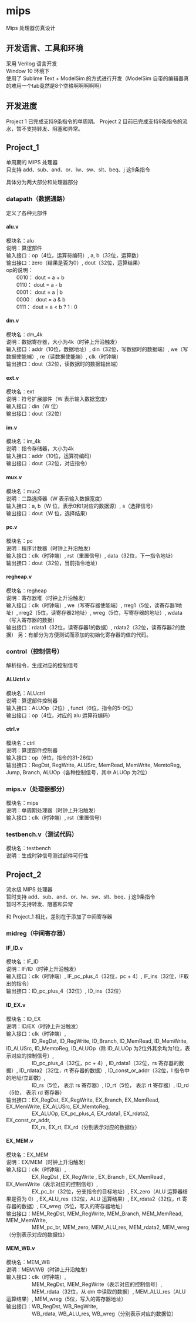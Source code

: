 # mips
Mips 处理器仿真设计

## 开发语言、工具和环境
采用 Verilog 语言开发  
Window 10 环境下  
使用了 Sublime Text + ModelSim 的方式进行开发（ModelSim 自带的编辑器真的难用一个tab竟然是8个空格啊啊啊啊啊）

## 开发进度
Project 1 已完成支持9条指令的单周期。
Project 2 目前已完成支持9条指令的流水，暂不支持转发、阻塞和异常。

## Project_1
单周期的 MIPS 处理器  
只支持 add、sub、and、or、lw、sw、slt、beq、j 这9条指令  

具体分为两大部分和处理器部分
### datapath（数据通路）
定义了各种元部件
#### alu.v
模块名：alu  
说明：算逻部件  
输入接口：op（4位，运算符编码）, a, b（32位，运算数）  
输出接口：zero（结果是否为0）, dout（32位，运算结果）  
op的说明：  
　　0010： dout = a + b  
　　0110： dout = a - b  
　　0001： dout = a | b  
　　0000： dout = a & b  
　　0111： dout = a < b ? 1 : 0

#### dm.v
模块名：dm_4k  
说明：数据寄存器，大小为4k（时钟上升沿触发）  
输入接口：addr（10位，数据地址）, din（32位，写数据时的数据端）, we（写数据使能端）, re（读数据使能端）, clk（时钟端）  
输出接口：dout（32位，读数据时的数据输出端）  

#### ext.v
模块名：ext  
说明：符号扩展部件（W 表示输入数据宽度）  
输入接口：din（W 位）  
输出接口：dout（32位）  

#### im.v
模块名：im_4k  
说明：指令存储器，大小为4k  
输入接口：addr（10位，运算符编码）  
输出接口：dout（32位，对应指令）  

#### mux.v
模块名：mux2  
说明：二路选择器（W 表示输入数据宽度）  
输入接口：a, b（W 位，表示0和1对应的数据源）, s（选择信号）  
输出接口：dout（W 位，选择结果）  

#### pc.v
模块名：pc  
说明：程序计数器（时钟上升沿触发）  
输入接口：clk（时钟端）, rst（重置信号）, data（32位，下一指令地址）  
输出接口：dout（32位，当前指令地址）  

#### regheap.v
模块名：regheap  
说明：寄存器堆（时钟上升沿触发）  
输入接口：clk（时钟端）, we（写寄存器使能端）, rreg1（5位，读寄存器1地址）, rreg2（5位，读寄存器2地址）, wreg（5位，写寄存器的地址）, wdata（写入寄存器的数据）  
输出接口：rdata1（32位，读寄存器1的数据）, rdata2（32位，读寄存器2的数据）
另：有部分为方便测试而添加的初始化寄存器的值的代码。  

### control（控制信号）

解析指令，生成对应的控制信号

#### ALUctrl.v
模块名：ALUctrl  
说明：算逻部件控制器  
输入接口：ALUOp（2位）, funct（6位，指令的5-0位）  
输出接口：op（4位，对应的 alu 运算符编码）

#### ctrl.v
模块名：ctrl  
说明：算逻部件控制器  
输入接口：op（6位，指令的31-26位）  
输出接口：RegDst, RegWrite, ALUSrc, MemRead, MemWrite, MemtoReg, Jump, Branch, ALUOp（各种控制信号，其中 ALUOp 为2位）

### mips.v（处理器部分）
模块名：mips  
说明：单周期处理器（时钟上升沿触发）  
输入接口：clk（时钟端）, rst（重置信号）  

### testbench.v（测试代码）
模块名：testbench  
说明：生成时钟信号测试部件可行性  

## Project_2
流水级 MIPS 处理器  
暂时支持 add、sub、and、or、lw、sw、slt、beq、j 这9条指令  
暂时不支持转发、阻塞和异常  

和 Project_1 相比，差别在于添加了中间寄存器

### midreg（中间寄存器）

#### IF_ID.v
模块名：IF_ID  
说明：IF/ID（时钟上升沿触发）  
输入接口：clk（时钟端）, IF_pc_plus_4（32位，pc + 4）, IF_ins（32位，IF取出的指令）  
输出接口：ID_pc_plus_4（32位）, ID_ins（32位）

#### ID_EX.v
模块名：ID_EX  
说明：ID/EX（时钟上升沿触发）  
输入接口：clk（时钟端）,   
　　　　　ID_RegDst, ID_RegWrite, ID_Branch, ID_MemRead, ID_MemWrite, ID_ALUSrc, ID_MemtoReg, ID_ALUOp（除 ID_ALUOp 为2位外其余均为1位，表示对应的控制信号）,  
　　　　　ID_pc_plus_4（32位，pc + 4）, ID_rdata1（32位，rs 寄存器的数据）, ID_rdata2（32位，rt 寄存器的数据）, ID_const_or_addr（32位，I 指令中的地址/立即数）,   
　　　　　ID_rs（5位， 表示 rs 寄存器）, ID_rt（5位， 表示 rt 寄存器）, ID_rd（5位， 表示 rd 寄存器）  
输出接口：EX_RegDst, EX_RegWrite, EX_Branch, EX_MemRead, EX_MemWrite, EX_ALUSrc, EX_MemtoReg,  
　　　　　EX_ALUOp, EX_pc_plus_4, EX_rdata1, EX_rdata2, EX_const_or_addr,  
　　　　　EX_rs, EX_rt, EX_rd（分别表示对应的数据位）  

#### EX_MEM.v
模块名：EX_MEM  
说明：EX/MEM（时钟上升沿触发）  
输入接口：clk（时钟端）,   
　　　　　EX_RegDst , EX_RegWrite , EX_Branch , EX_MemRead , EX_MemWrite（表示对应的控制信号）,  
　　　　　EX_pc_br（32位，分支指令的目标地址）, EX_zero（ALU 运算器结果是否为 0）, EX_ALU_res（32位，ALU 运算结果）, EX_rdata2（32位，rt 寄存器的数据）, EX_wreg（5位，写入的寄存器地址）    
输出接口：MEM_RegDst, MEM_RegWrite, MEM_Branch, MEM_MemRead, MEM_MemWrite,  
　　　　　MEM_pc_br, MEM_zero, MEM_ALU_res, MEM_rdata2, MEM_wreg（分别表示对应的数据位）  

#### MEM_WB.v
模块名：MEM_WB  
说明：MEM/WB（时钟上升沿触发）  
输入接口：clk（时钟端）,   
　　　　　MEM_RegDst, MEM_RegWrite（表示对应的控制信号）,  
　　　　　MEM_rdata（32位，从 dm 中读取的数据）, MEM_ALU_res（ALU 运算结果）, MEM_wreg（5位，写入的寄存器地址）  
输出接口：WB_RegDst, WB_RegWrite,  
　　　　　WB_rdata, WB_ALU_res, WB_wreg（分别表示对应的数据位）  